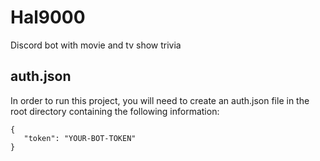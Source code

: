 # Hal9000
Discord bot with movie and tv show trivia

## auth.json

In order to run this project, you will need to create an auth.json file in the root directory containing the following information:

```
{
   "token": "YOUR-BOT-TOKEN"
}
```
